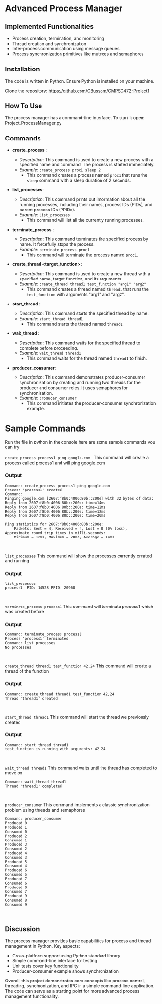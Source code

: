 # Advanced Process Manager

## Implemented Functionalities

- Process creation, termination, and monitoring
- Thread creation and synchronization  
- Inter-process communication using message queues
- Process synchronization primitives like mutexes and semaphores

## Installation  

The code is written in Python. Ensure Python is installed on your machine.

Clone the repository: https://github.com/CBussom/CMPSC472-Project1

## How To Use

The process manager has a command-line interface. To start it open: 
Project_ProcessManager.py

## Commands
- **create_process <name> <command>**:
  - *Description*: This command is used to create a new process with a specified name and command. The process is started immediately.
  - *Example*: `create_process proc1 sleep 2`
    - This command creates a process named `proc1` that runs the `sleep` command with a sleep duration of 2 seconds.

- **list_processes**:
  - *Description*: This command prints out information about all the running processes, including their names, process IDs (PIDs), and parent process IDs (PPIDs).
  - *Example*: `list_processes`
    - This command will list all the currently running processes.

- **terminate_process <name>**:
  - *Description*: This command terminates the specified process by name. It forcefully stops the process.
  - *Example*: `terminate_process proc1`
    - This command will terminate the process named `proc1`.

- **create_thread <name> <target_function> <arguments>**:
  - *Description*: This command is used to create a new thread with a specified name, target function, and its arguments.
  - *Example*: `create_thread thread1 test_function "arg1" "arg2"`
    - This command creates a thread named `thread1` that runs the `test_function` with arguments "arg1" and "arg2".

- **start_thread <name>**:
  - *Description*: This command starts the specified thread by name.
  - *Example*: `start_thread thread1`
    - This command starts the thread named `thread1`.

- **wait_thread <name>**:
  - *Description*: This command waits for the specified thread to complete before proceeding.
  - *Example*: `wait_thread thread1`
    - This command waits for the thread named `thread1` to finish.

- **producer_consumer**:
  - *Description*: This command demonstrates producer-consumer synchronization by creating and running two threads for the producer and consumer roles. It uses semaphores for synchronization.
  - *Example*: `producer_consumer`
    - This command initiates the producer-consumer synchronization example.
      
# Sample Commands

Run the file in python in the console here are some sample commands you can try: <br> <br> 
`create_process process1 ping google.com `
This command will create a process called process1 and will ping google.com

### Output 
```
Command: create_process process1 ping google.com   
Process 'process1' created
Command: 
Pinging google.com [2607:f8b0:4006:80b::200e] with 32 bytes of data:
Reply from 2607:f8b0:4006:80b::200e: time=14ms 
Reply from 2607:f8b0:4006:80b::200e: time=12ms 
Reply from 2607:f8b0:4006:80b::200e: time=12ms 
Reply from 2607:f8b0:4006:80b::200e: time=20ms 

Ping statistics for 2607:f8b0:4006:80b::200e:
    Packets: Sent = 4, Received = 4, Lost = 0 (0% loss),
Approximate round trip times in milli-seconds:
    Minimum = 12ms, Maximum = 20ms, Average = 14ms
```
<br> 

`list_processes` 
This command will show the processes currently created and running
### Output
```
list_processes
process1  PID: 14528 PPID: 20968
```
<br> 

`terminate_process process1`
This command will terminate process1 which was created before

### Output
```
Command: terminate_process process1
Process 'process1' terminated
Command: list_processes
No processes
```
<br> 

`create_thread thread1 test_function 42,24`
This command will create a thread of the function 

### Output
```
Command: create_thread thread1 test_function 42,24   
Thread 'thread1' created
```

<br> 

`start_thread thread1`
This command will start the thread we previously created 

### Output
```
Command: start_thread thread1  
test_function is running with arguments: 42 24
```
<br> 

`wait_thread thread1`
This command waits until the thread has completed to move on

```
Command: wait_thread thread1
Thread 'thread1' completed
```
<br> 

`producer_consumer`
This command implements a classic synchronization problem using threads and semaphores

```
Command: producer_consumer
Produced 0
Produced 1
Consumed 0
Produced 2
Consumed 1
Produced 3
Consumed 2
Produced 4
Consumed 3
Produced 5
Consumed 4
Produced 6
Consumed 5
Produced 7
Consumed 6
Produced 8
Consumed 7
Produced 9
Consumed 8
Consumed 9
```
<br> 

## Discussion

The process manager provides basic capabilities for process and thread management in Python. Key aspects:

- Cross-platform support using Python standard library
- Simple command-line interface for testing  
- Unit tests cover key functionality   
- Producer-consumer example shows synchronization

Overall, this project demonstrates core concepts like process control, threading, synchronization, and IPC in a simple command-line application. The code can serve as a starting point for more advanced process management functionality.
